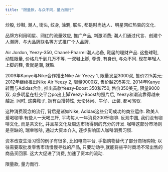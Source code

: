 ```yaml
---
title: "限量款，与众不同，量力而行"
---
```


炒股, 炒鞋, 潮人, 街头, 纹身, 涂鸦, 联名, 都是时尚达人、明星网红热衷的文化. 

品牌方利用明星、网红的流量效应, 推广产品, 刺激消费; 潮人们通过代言、创建个人潮牌、与大品牌联名等方式推广个人品牌. 

Air Jordon, Yeezy-350, Chanel-Pharrell潮人必备, 鞋届的理财产品. 这些球鞋, 动辄限量, 价格几千到几万不等. 一双鞋上脚, 尊贵, 有身份, 与众不同. 现在年轻人上脚的鞋, 贵就是潮, 就酷. 

2009年Kanye与Nike合作推出Nike Air Yeezy 1, 限量发型3000双, 售价225美元; 2012年继续推出Nike Air Yeezy 2, 限量9000双, 售价越295美元. 2014年Kanye转而与Adidas合作, 推出首款Yeezy-Boost 350和750, 售价350美元, 限量9000双. 众多明星在社交平台po出上脚Yeezy-Boost的照片后, Yeezy和潮流靠得越来越近. 同时, 这类鞋子, 拥有百搭特性, 无论休闲、牛仔、正装, 都可驾驭. 

这种消费观念的流行, 背后是诸如Nike, Adidas这些公司成功的商业运作. 欧美人爱喝咖啡.有些人一天喝三杯, 平均每人一年消费200杯咖啡. 反观中国, 我们没有咖啡文化, 而是茶文化, 并且茶文化及周边市场得到的充分的开发. 咖啡这部分市场则是空缺的, 瑞幸咖啡, 通过大资本介入, 逐步影响国人咖啡消费习惯.

资本改变生活习惯的例子有很多, 比如电商平台, 手指购物替代了部分商场购物; 以往需要取批发零售市场慢慢寻找的产品, 只要动动手,就能将些平时商场不常出售的商品买回家. 这大大促进了消费, 加速了资本的流动. 

限量款, 量力而行.

